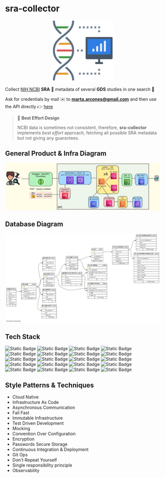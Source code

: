 # sra-collector

<p align="center">
  <img width="200" src="https://github.com/arcones/sra-collector/blob/main/bioinformaticsbyflaticon.png?raw=true" alt="SRA Collector Logo by Flaticon"/>
</p>

Collect [NIH NCBI](https://www.ncbi.nlm.nih.gov) **SRA** 🧬 metadata of several **GDS** studies in one search 🔮

Ask for credentials by mail ✉️ to **marta.arcones@gmail.com** and then use the API directly 👉 [here](https://arcones.github.io/sra-collector/)

> 📢 **Best Effort Design**
>
> NCBI data is sometimes not consistent, therefore, **sra-collector** implements _best effort_ approach, fetching all
> possible SRA metadata but not giving any guarantees.

## General Product & Infra Diagram

![alt text](./generalDiagramWithFlaticonIcons.png "Product & Infra Diagram")

## Database Diagram

![alt text](./db/diagram.png "Database diagram")

## Tech Stack

![Static Badge](https://img.shields.io/badge/AWS-orange?logo=amazonaws)
![Static Badge](https://img.shields.io/badge/Python-blue?logo=python&logoColor=yellow)
![Static Badge](https://img.shields.io/badge/Terraform-lavender?logo=terraform)
![Static Badge](https://img.shields.io/badge/PostgreSQL-yellow?logo=postgresql)
![Static Badge](https://img.shields.io/badge/H2-violet?logo=adminer)
![Static Badge](https://img.shields.io/badge/docker-white?logo=docker)
![Static Badge](https://img.shields.io/badge/git-moccasin?logo=git)
![Static Badge](https://img.shields.io/badge/GHActions-black?logo=githubactions)
![Static Badge](https://img.shields.io/badge/Dependabot-deepskyblue?logo=dependabot)
![Static Badge](https://img.shields.io/badge/Swagger-brightgreen?logo=swagger&logoColor=white)
![Static Badge](https://img.shields.io/badge/OpenAPI-dimgray?logo=openapiinitiative)
![Static Badge](https://img.shields.io/badge/SchemaSpy-cornflowerblue?logo=amazondocumentdb&logoColor=black)
![Static Badge](https://img.shields.io/badge/pysradb-white?logo=scipy&logoColor=red)
![Static Badge](https://img.shields.io/badge/Flyway-red?logo=flyway)
![Static Badge](https://img.shields.io/badge/opensearch-blue?logo=opensearch)
![Static Badge](https://img.shields.io/badge/Precommit-white?logo=precommit)
![Static Badge](https://img.shields.io/badge/make-indigo?logo=cmake)
![Static Badge](https://img.shields.io/badge/SamCLI-orange?logo=amazonaws)
![Static Badge](https://img.shields.io/badge/bash-black?logo=gnubash&logoColor=chartreuse)
![Static Badge](https://img.shields.io/badge/Pytest-gold?logo=pytest&logoColor=black)

## Style Patterns & Techniques

- Cloud Native
- Infrastructure As Code
- Asynchronous Communication
- Fail Fast
- Immutable Infrastructure
- Test Driven Development
- Mocking
- Convention Over Configuration
- Encryption
- Passwords Secure Storage
- Continuous Integration & Deployment
- Git Ops
- Don't Repeat Yourself
- Single responsibility principle
- Observability
